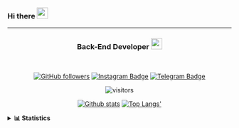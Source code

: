 ### Hi there <img height="25" width="25"  src="https://camo.githubusercontent.com/35d3d11359a49bf12aebb834cc13fd81b95eff4e/68747470733a2f2f6d656469612e67697068792e636f6d2f6d656469612f6876524a434c467a6361737252346961377a2f67697068792e676966">

<hr>

<div align="center">
  
### Back-End Developer <img height="25" src="https://camo.githubusercontent.com/40dff491d4e8123af55298ef908faedb66c463e5/68747470733a2f2f6d656469612e67697068792e636f6d2f6d656469612f57556c706c634d704f43456d5447427442572f67697068792e676966">
 
</div>

<br>

<div align="center">

[![GitHub followers](https://img.shields.io/github/followers/hanifazzuhdi?label=Follow&style=social)](https://github.com/hanifazzuhdi/?tab=follow) 
[![Instagram Badge](https://img.shields.io/badge/-hanifazzuhdi-blue?style=social&logo=Instagram&link=https://www.instagram.com/hnfhanif52/)](https://www.instagram.com/hnfhanif52/)
[![Telegram Badge](https://img.shields.io/badge/-hanifazzuhdi-blue?style=social&logo=telegram&link=https://www.t.me/hanif0198/)](https://www.t.me/hanif0198/) 

![visitors](https://visitor-badge.glitch.me/badge?page_id=hanifazzuhdi.hanifazzuhdi)

[![Github stats](https://github-readme-stats.vercel.app/api?username=hanifazzuhdi&count_private=true&title_color=333&text_color=777&show_icons=true&icon_color=333&line_height=20px)](https://github.com/hanifazzuhdi)
[![Top Langs'](https://github-readme-stats.vercel.app/api/top-langs/?username=hanifazzuhdi&layout=compact)](https://github.com/hanifazzuhdi) 

 </div>
 
<details>
  <summary><b> 📊 Statistics </b></summary>
  
  <br/>
  
  <!--START_SECTION:waka-->
![Lines of code](https://img.shields.io/badge/From%20Hello%20World%20I%27ve%20Written-6.9%20million%20lines%20of%20code-blue)

**🐱 My Github Data** 

> 🏆 449 Contributions in the Year 2021
 > 
> 📦 254.4 kB Used in Github's Storage 
 > 
> 🚫 Not Opted to Hire
 > 
> 📜 21 Public Repositories 
 > 
> 🔑 17 Private Repositories  
 > 
**I'm an Early 🐤** 

```text
🌞 Morning    272 commits    ██████████░░░░░░░░░░░░░░░   42.37% 
🌆 Daytime    222 commits    ████████░░░░░░░░░░░░░░░░░   34.58% 
🌃 Evening    117 commits    ████░░░░░░░░░░░░░░░░░░░░░   18.22% 
🌙 Night      31 commits     █░░░░░░░░░░░░░░░░░░░░░░░░   4.83%

```
📅 **I'm Most Productive on Tuesday** 

```text
Monday       85 commits     ███░░░░░░░░░░░░░░░░░░░░░░   13.24% 
Tuesday      126 commits    █████░░░░░░░░░░░░░░░░░░░░   19.63% 
Wednesday    99 commits     ███░░░░░░░░░░░░░░░░░░░░░░   15.42% 
Thursday     111 commits    ████░░░░░░░░░░░░░░░░░░░░░   17.29% 
Friday       78 commits     ███░░░░░░░░░░░░░░░░░░░░░░   12.15% 
Saturday     82 commits     ███░░░░░░░░░░░░░░░░░░░░░░   12.77% 
Sunday       61 commits     ██░░░░░░░░░░░░░░░░░░░░░░░   9.5%

```


📊 **This Week I Spent My Time On** 

```text
⌚︎ Time Zone: Asia/Jakarta

💬 Programming Languages: 
Blade Template           25 hrs 22 mins      █████████████████░░░░░░░░   69.09% 
PHP                      8 hrs 41 mins       ██████░░░░░░░░░░░░░░░░░░░   23.64% 
SCSS                     2 hrs 6 mins        █░░░░░░░░░░░░░░░░░░░░░░░░   5.73% 
CSS                      16 mins             ░░░░░░░░░░░░░░░░░░░░░░░░░   0.76% 
Other                    8 mins              ░░░░░░░░░░░░░░░░░░░░░░░░░   0.41%

🔥 Editors: 
VS Code                  36 hrs 44 mins      █████████████████████████   100.0%

💻 Operating System: 
Mac                      36 hrs 44 mins      █████████████████████████   100.0%

```


 Last Updated on 16/07/2021
<!--END_SECTION:waka-->
</details>
